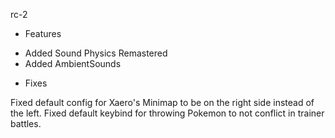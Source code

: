rc-2

* Features
- Added Sound Physics Remastered
- Added AmbientSounds

* Fixes

Fixed default config for Xaero's Minimap to be on the right side instead of the left.
Fixed default keybind for throwing Pokemon to not conflict in trainer battles.
